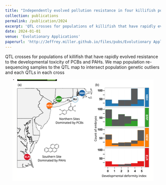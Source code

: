 ```yaml
---
title: "Independently evolved pollution resistance in four killifish populations is largely explained by few variants of large effect."
collection: publications
permalink: /publication/2024
excerpt: 'QTL crosses for populations of killifish that have rapidly evolved resistance to the developmental toxicity of PCBs and PAHs. We map population re-sequencing samples to the QTL map to intersect population genetic outliers and each QTLs in each cross'
date: 2024-01-01
venue: 'Evolutionary Applications'
paperurl: 'http://Jeffrey.miller.github.io/files/pubs/Evolutionary Applications - 2024 - Miller - Independently evolved pollution resistance in four killifish populations is.pdf'
---
```

QTL crosses for populations of killifish that have rapidly evolved resistance to the developmental toxicity of PCBs and PAHs. We map population re-sequencing samples to the QTL map to intersect population genetic outliers and each QTLs in each cross


<p align="center">
  <img src="images/2024-QTL-crosses.png" alt="QTL design"/>
</p>